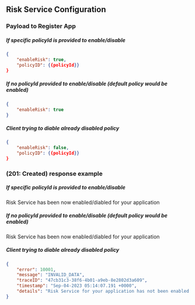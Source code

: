 ## Risk Service Configuration

<!--
type: tab
titles: Request, Response
-->

### Payload to Register App

##### If specific policyId is provided to enable/disable

```json
{
    "enableRisk": true,
    "policyID": {{policyId}}
}
```

##### If no policyId provided to enable/disable (default policy would be enabled)

```json
{
    "enableRisk": true
}
```

##### Client trying to diable already disabled policy

```json
{
    "enableRisk": false,
    "policyID": {{policyId}}
}
```
<!--
type: tab
-->

###  (201: Created) response example

##### If specific policyId is provided to enable/disable

Risk Service has been now enabled/diabled for your application

##### If no policyId provided to enable/disable (default policy would be enabled)

Risk Service has been now enabled/diabled for your application

##### Client trying to diable already disabled policy

```json
{
    "error": 10001,
    "message": "INVALID_DATA",
    "traceID": "47cb31c3-38f6-4b01-a9eb-8e2802d3a609",
    "timestamp": "Sep-04-2023 05:14:07.191 +0000",
    "details": "Risk Service for your application has not been enabled yet"
}
```
<!-- type: tab-end -->